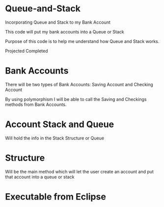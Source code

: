 # Queue-and-Stack
Incorporating Queue and Stack to my Bank Account

This code will put my bank accounts into a Queue or Stack

Purpose of this code is to help me understand how Queue and Stack works.

Projected Completed


# Bank Accounts
There will be two types of Bank Accounts: 
Saving Account and Checking Account

By using polymorphism I will be able to call the Saving and Checkings methods from Bank Accounts. 

# Account Stack and Queue
Will hold the info in the Stack Structure or Queue

# Structure 
Will be the main method which will let the user create an account and put that account into a queue or  stack

# Executable from Eclipse
